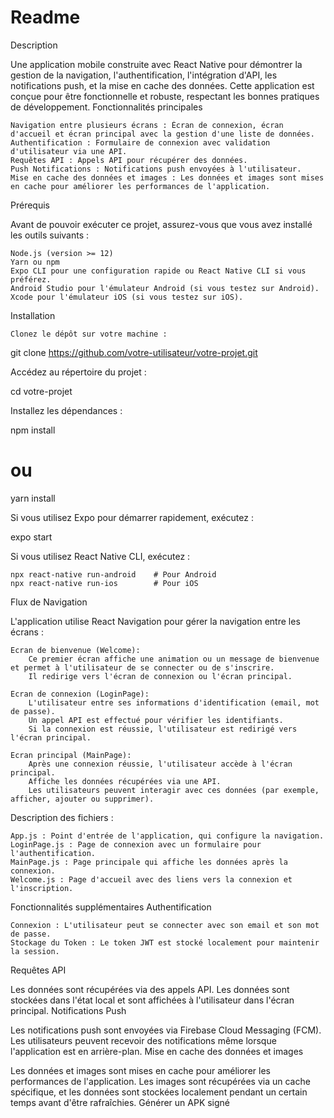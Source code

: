 # Readme
Description

Une application mobile construite avec React Native pour démontrer la gestion de la navigation, l'authentification, l'intégration d'API, les notifications push, et la mise en cache des données. Cette application est conçue pour être fonctionnelle et robuste, respectant les bonnes pratiques de développement.
Fonctionnalités principales

    Navigation entre plusieurs écrans : Écran de connexion, écran d'accueil et écran principal avec la gestion d'une liste de données.
    Authentification : Formulaire de connexion avec validation d'utilisateur via une API.
    Requêtes API : Appels API pour récupérer des données.
    Push Notifications : Notifications push envoyées à l'utilisateur.
    Mise en cache des données et images : Les données et images sont mises en cache pour améliorer les performances de l'application.

Prérequis

Avant de pouvoir exécuter ce projet, assurez-vous que vous avez installé les outils suivants :

    Node.js (version >= 12)
    Yarn ou npm
    Expo CLI pour une configuration rapide ou React Native CLI si vous préférez.
    Android Studio pour l'émulateur Android (si vous testez sur Android).
    Xcode pour l'émulateur iOS (si vous testez sur iOS).

Installation

    Clonez le dépôt sur votre machine :

git clone https://github.com/votre-utilisateur/votre-projet.git

Accédez au répertoire du projet :

cd votre-projet

Installez les dépendances :

npm install
# ou
yarn install

Si vous utilisez Expo pour démarrer rapidement, exécutez :

expo start

Si vous utilisez React Native CLI, exécutez :

    npx react-native run-android    # Pour Android
    npx react-native run-ios        # Pour iOS

Flux de Navigation

L'application utilise React Navigation pour gérer la navigation entre les écrans :

    Ecran de bienvenue (Welcome):
        Ce premier écran affiche une animation ou un message de bienvenue et permet à l'utilisateur de se connecter ou de s'inscrire.
        Il redirige vers l'écran de connexion ou l'écran principal.

    Ecran de connexion (LoginPage):
        L'utilisateur entre ses informations d'identification (email, mot de passe).
        Un appel API est effectué pour vérifier les identifiants.
        Si la connexion est réussie, l'utilisateur est redirigé vers l'écran principal.

    Ecran principal (MainPage):
        Après une connexion réussie, l'utilisateur accède à l'écran principal.
        Affiche les données récupérées via une API.
        Les utilisateurs peuvent interagir avec ces données (par exemple, afficher, ajouter ou supprimer).

Description des fichiers :

    App.js : Point d'entrée de l'application, qui configure la navigation.
    LoginPage.js : Page de connexion avec un formulaire pour l'authentification.
    MainPage.js : Page principale qui affiche les données après la connexion.
    Welcome.js : Page d'accueil avec des liens vers la connexion et l'inscription.

Fonctionnalités supplémentaires
Authentification

    Connexion : L'utilisateur peut se connecter avec son email et son mot de passe.
    Stockage du Token : Le token JWT est stocké localement pour maintenir la session.

Requêtes API

Les données sont récupérées via des appels API. Les données sont stockées dans l'état local et sont affichées à l'utilisateur dans l'écran principal.
Notifications Push

Les notifications push sont envoyées via Firebase Cloud Messaging (FCM). Les utilisateurs peuvent recevoir des notifications même lorsque l'application est en arrière-plan.
Mise en cache des données et images

Les données et images sont mises en cache pour améliorer les performances de l'application. Les images sont récupérées via un cache spécifique, et les données sont stockées localement pendant un certain temps avant d'être rafraîchies.
Générer un APK signé
